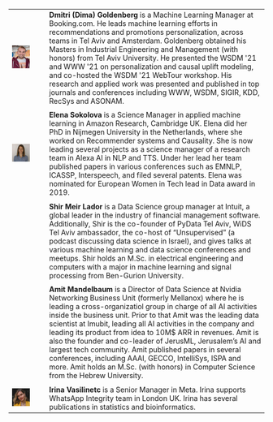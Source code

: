 <div markdown="1" class="div_main">

| | |
|:--- |:---|
|<img width="60%" src="images/Dima_Goldenberg.jpeg"/> | **Dmitri (Dima) Goldenberg** is a Machine Learning Manager at Booking.com. He leads machine learning efforts in recommendations and promotions personalization, across teams in Tel Aviv and Amsterdam. Goldenberg obtained his Masters in Industrial Engineering and Management (with honors) from Tel Aviv University. He presented the WSDM '21 and WWW '21 on personalization and causal uplift modeling, and co-hosted the WSDM '21 WebTour workshop. His research and applied work was presented and published in top journals and conferences including WWW, WSDM, SIGIR, KDD, RecSys and ASONAM. |
| | | 
| <img width="60%" src="images/elena_photo.jpeg"/> | **Elena Sokolova** is a Science Manager in applied machine learning in Amazon Research, Cambridge UK. Elena did her PhD in Nijmegen University in the Netherlands, where she worked on Recommender systems and Causality. She is now leading several projects as a science manager of a research team in Alexa AI in NLP and TTS. Under her lead her team published papers in various conferences such as EMNLP, ICASSP, Interspeech, and filed several patents. Elena was nominated for European Women in Tech lead in Data award in 2019.|
| | |
| | **Shir Meir Lador** is a Data Science group manager at Intuit, a global leader in the industry of financial management software. Additionally, Shir is the co-founder of PyData Tel Aviv, WiDS Tel Aviv ambassador, the co-host of “Unsupervised” (a podcast discussing data science in Israel), and gives talks at various machine learning and data science conferences and meetups. Shir holds an M.Sc. in electrical engineering and computers with a major in machine learning and signal processing from Ben-Gurion University.|
| | |
| |**Amit Mandelbaum** is a Director of Data Science at Nvidia Networking Business Unit (formerly Mellanox) where he is leading a cross-organizatiol group in charge of all AI activities inside the business unit. Prior to that Amit was the leading data scientist at Imubit, leading all AI activities in the company and leading its product from idea to 10M$ ARR in revenues. Amit is also the founder and co-leader of JerusML, Jerusalem’s AI and largest tech community. Amit published papers in several conferences, including AAAI, GECCO, IntelliSys, ISPA and more. Amit holds an M.Sc. (with honors) in Computer Science from the Hebrew University. |
| | |
| <img width="60%" src="images/irina.jpeg"/>  | **Irina Vasilinetc** is a Senior Manager in Meta. Irina supports WhatsApp Integrity team in London UK. Irina has several publications in statistics and bioinformatics. |

</div>

